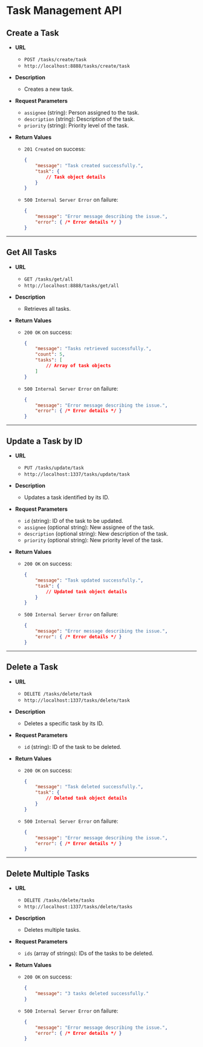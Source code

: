 # Task Management API

## Create a Task

- **URL**
  - `POST /tasks/create/task`
  - `http://localhost:8888/tasks/create/task`

- **Description**
  - Creates a new task.

- **Request Parameters**
  - `assignee` (string): Person assigned to the task.
  - `description` (string): Description of the task.
  - `priority` (string): Priority level of the task.

- **Return Values**
  - `201 Created` on success:
    ```json
    {
        "message": "Task created successfully.",
        "task": {
            // Task object details
        }
    }
    ```
  - `500 Internal Server Error` on failure:
    ```json
    {
        "message": "Error message describing the issue.",
        "error": { /* Error details */ }
    }
    ```

---

## Get All Tasks

- **URL**
  - `GET /tasks/get/all`
  - `http://localhost:8888/tasks/get/all`

- **Description**
  - Retrieves all tasks.

- **Return Values**
  - `200 OK` on success:
    ```json
    {
        "message": "Tasks retrieved successfully.",
        "count": 5,
        "tasks": [
            // Array of task objects
        ]
    }
    ```
  - `500 Internal Server Error` on failure:
    ```json
    {
        "message": "Error message describing the issue.",
        "error": { /* Error details */ }
    }
    ```

---

## Update a Task by ID

- **URL**
  - `PUT /tasks/update/task`
  - `http://localhost:1337/tasks/update/task`

- **Description**
  - Updates a task identified by its ID.

- **Request Parameters**
  - `id` (string): ID of the task to be updated.
  - `assignee` (optional string): New assignee of the task.
  - `description` (optional string): New description of the task.
  - `priority` (optional string): New priority level of the task.

- **Return Values**
  - `200 OK` on success:
    ```json
    {
        "message": "Task updated successfully.",
        "task": {
            // Updated task object details
        }
    }
    ```
  - `500 Internal Server Error` on failure:
    ```json
    {
        "message": "Error message describing the issue.",
        "error": { /* Error details */ }
    }
    ```

---

## Delete a Task

- **URL**
  - `DELETE /tasks/delete/task`
  - `http://localhost:1337/tasks/delete/task`

- **Description**
  - Deletes a specific task by its ID.

- **Request Parameters**
  - `id` (string): ID of the task to be deleted.

- **Return Values**
  - `200 OK` on success:
    ```json
    {
        "message": "Task deleted successfully.",
        "task": {
            // Deleted task object details
        }
    }
    ```
  - `500 Internal Server Error` on failure:
    ```json
    {
        "message": "Error message describing the issue.",
        "error": { /* Error details */ }
    }
    ```

---

## Delete Multiple Tasks

- **URL**
  - `DELETE /tasks/delete/tasks`
  - `http://localhost:1337/tasks/delete/tasks`

- **Description**
  - Deletes multiple tasks.

- **Request Parameters**
  - `ids` (array of strings): IDs of the tasks to be deleted.

- **Return Values**
  - `200 OK` on success:
    ```json
    {
        "message": "3 tasks deleted successfully."
    }
    ```
  - `500 Internal Server Error` on failure:
    ```json
    {
        "message": "Error message describing the issue.",
        "error": { /* Error details */ }
    }
    ```
